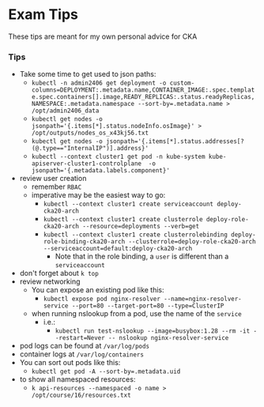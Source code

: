 # Exam Tips
These tips are meant for my own personal advice for CKA
### Tips
- Take some time to get used to json paths:
    - `kubectl -n admin2406 get deployment -o custom-columns=DEPLOYMENT:.metadata.name,CONTAINER_IMAGE:.spec.template.spec.containers[].image,READY_REPLICAS:.status.readyReplicas,NAMESPACE:.metadata.namespace --sort-by=.metadata.name > /opt/admin2406_data`
    - `kubectl get nodes -o jsonpath='{.items[*].status.nodeInfo.osImage}' > /opt/outputs/nodes_os_x43kj56.txt`
    - `kubectl get nodes -o jsonpath='{.items[*].status.addresses[?(@.type=="InternalIP")].address}'`
    - `kubectl --context cluster1 get pod -n kube-system kube-apiserver-cluster1-controlplane  -o jsonpath='{.metadata.labels.component}'`
- review user creation
    - remember `RBAC`
    - imperative may be the easiest way to go:
        - `kubectl --context cluster1 create serviceaccount deploy-cka20-arch`
        - `kubectl --context cluster1 create clusterrole deploy-role-cka20-arch --resource=deployments --verb=get`
        - `kubectl --context cluster1 create clusterrolebinding deploy-role-binding-cka20-arch --clusterrole=deploy-role-cka20-arch --serviceaccount=default:deploy-cka20-arch`
            - Note that in the role binding, a `user` is different than a `serviceaccount`
- don't forget about `k top`
- review networking
    - You can expose an existing pod like this:
        - `kubectl expose pod nginx-resolver --name=nginx-resolver-service --port=80 --target-port=80 --type=ClusterIP`
    - when running nslookup from a pod, use the name of the `service`
        - i.e.:
            - `kubectl run test-nslookup --image=busybox:1.28 --rm -it --restart=Never -- nslookup nginx-resolver-service`
- pod logs can be found at `/var/log/pods`
- container logs at `/var/log/containers`
- You can sort out pods like this:
    - `kubectl get pod -A --sort-by=.metadata.uid`
- to show all namespaced resources:
    - `k api-resources --namespaced -o name > /opt/course/16/resources.txt`
